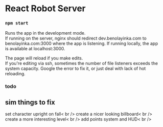 # React Robot Server

### `npm start`

Runs the app in the development mode. <br />
If running on the server, nginx should redirect dev.benolayinka.com to benolayinka.com:3000 where the app is listening.
If running locally, the app is available at localhost:3000.

The page will reload if you make edits.<br />
If you're editing via ssh, sometimes the number of file listeners exceeds the system capacity. Google the error to fix it, or just deal with lack of hot reloading.

### todo
## sim things to fix
set character upright on fall< br />
create a nicer looking billboard< br />
create a more interesting level< br />
add points system and HUD< br />
